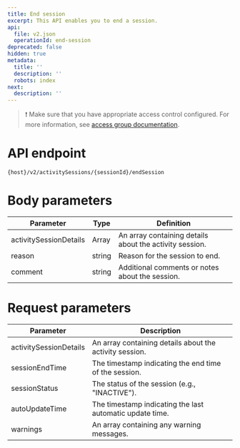 ```yaml
---
title: End session
excerpt: This API enables you to end a session.
api:
  file: v2.json
  operationId: end-session
deprecated: false
hidden: true
metadata:
  title: ''
  description: ''
  robots: index
next:
  description: ''
---
```

> ❗️ Make sure that you have appropriate access control configured. For more information, see [access group documentation](https://docs.capillarytech.com/docs/access-group).

# API endpoint

`{host}/v2/activitySessions/{sessionId}/endSession`

# Body parameters

| Parameter              | Type   | Definition                                              |
| ---------------------- | ------ | ------------------------------------------------------- |
| activitySessionDetails | Array  | An array containing details about the activity session. |
| reason                 | string | Reason for the session to end.                          |
| comment                | string | Additional comments or notes about the session.         |

# Request parameters

| Parameter              | Description                                              |
| ---------------------- | -------------------------------------------------------- |
| activitySessionDetails | An array containing details about the activity session.  |
| sessionEndTime         | The timestamp indicating the end time of the session.    |
| sessionStatus          | The status of the session (e.g., "INACTIVE").            |
| autoUpdateTime         | The timestamp indicating the last automatic update time. |
| warnings               | An array containing any warning messages.                |